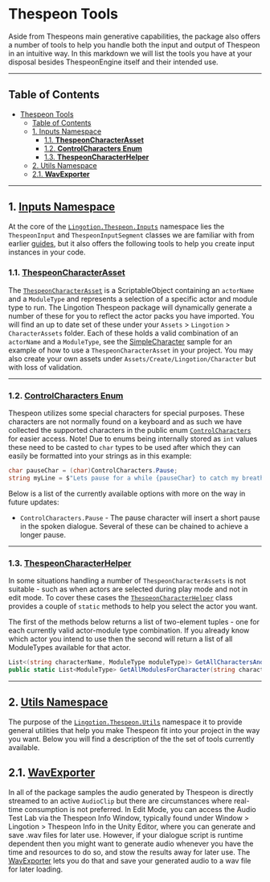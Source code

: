 # Thespeon Tools
Aside from Thespeons main generative capabilities, the package also offers a number of tools to help you handle both the input and output of Thespeon in an intuitive way. In this markdown we will list the tools you have at your disposal besides ThespeonEngine itself and their intended use.  

---

## Table of Contents

- [Thespeon Tools](#thespeon-tools)
	- [Table of Contents](#table-of-contents)
	- [1. Inputs Namespace](#1-inputs-namespace)
		- [1.1. **ThespeonCharacterAsset**](#11-thespeoncharacterasset)
		- [1.2. **ControlCharacters Enum**](#12-controlcharacters-enum)
		- [1.3. **ThespeonCharacterHelper**](#13-thespeoncharacterhelper)
	- [2. Utils Namespace](#2-utils-namespace)
	- [2.1. **WavExporter**](#21-wavexporter)

---

## 1. [Inputs Namespace](./api/Public%20API/Lingotion_Thespeon_Inputs.md)

At the core of the [`Lingotion.Thespeon.Inputs`](./api/Public%20API/Lingotion_Thespeon_Inputs.md) namespace lies the `ThespeonInput` and `ThespeonInputSegment` classes we are familiar with from earlier [guides](./get-started-unity.md), but it also offers the following tools to help you create input instances in your code.

### 1.1. **[ThespeonCharacterAsset](./api/Public%20API/Lingotion_Thespeon_Inputs.md#class-thespeoncharacterasset)**

The [`ThespeonCharacterAsset`](./api/Public%20API/Lingotion_Thespeon_Inputs.md#class-thespeoncharacterasset) is a ScriptableObject containing an `actorName` and a `ModuleType` and represents a selection of a specific actor and module type to run. The Lingotion Thespeon package will dynamically generate a number of these for you to reflect the actor packs you have imported. You will find an up to date set of these under your `Assets` > `Lingotion` > `CharacterAssets` folder. Each of these holds a valid combination of an `actorName` and a `ModuleType`, see the [SimpleCharacter](../Samples~/Simple%20Character/SimpleCharacter.cs) sample for an example of how to use a `ThespeonCharacterAsset` in your project. You may also create your own assets under `Assets/Create/Lingotion/Character` but with loss of validation.

---

### 1.2. **[ControlCharacters Enum](./api/Public%20API/Lingotion_Thespeon_Inputs.md/#enum-controlcharacters)**
Thespeon utilizes some special characters for special purposes. These characters are not normally found on a keyboard and as such we have collected the supported characters in the public enum [`ControlCharacters`](./api/Public%20API/Lingotion_Thespeon_Inputs.md/#enum-controlcharacters) for easier access. 
Note! Due to enums being internally stored as `int` values these need to be casted to `char` types to be used after which they can easily be formatted into your strings as in this example:

```csharp
char pauseChar = (char)ControlCharacters.Pause;
string myLine = $"Lets pause for a while {pauseChar} to catch my breath.";
``` 
Below is a list of the currently available options with more on the way in future updates:
- `ControlCharacters.Pause` - The pause character will insert a short pause in the spoken dialogue. Several of these can be chained to achieve a longer pause. 

--- 
### 1.3. **[ThespeonCharacterHelper](./api/Public%20API/Lingotion_Thespeon_Inputs.md#class-thespeoncharacterhelper)**
In some situations handling a number of `ThespeonCharacterAssets` is not suitable - such as when actors are selected during play mode and not in edit mode. To cover these cases the [`ThespeonCharacterHelper`](./api/Public%20API/Lingotion_Thespeon_Inputs.md#class-thespeoncharacterhelper) class provides a couple of `static` methods to help you select the actor you want. 

The first of the methods below returns a list of two-element tuples - one for each currently valid actor-module type combination. If you already know which actor you intend to use then the second will return a list of all ModuleTypes available for that actor.

```csharp
List<(string characterName, ModuleType moduleType)> GetAllCharactersAndModules()
public static List<ModuleType> GetAllModulesForCharacter(string characterName)
```

---
## 2. [Utils Namespace](./api/Public%20API/Lingotion_Thespeon_Utils.md)
The purpose of the [`Lingotion.Thespeon.Utils`](./api/Public%20API/Lingotion_Thespeon_Utils.md) namespace it to provide general utilities that help you make Thespeon fit into your project in the way you want. Below you will find a description of the the set of tools currently available.

## 2.1. **[WavExporter](./api/Public%20API/Lingotion_Thespeon_Utils.md#class-wavexporter)**
In all of the package samples the audio generated by Thespeon is directly streamed to an active `AudioClip` but there are circumstances where real-time consumption is not preferred. In Edit Mode, you can access the Audio Test Lab via the Thespeon Info Window, typically found under Window > Lingotion > Thespeon Info in the Unity Editor, where you can generate and save .wav files for later use. However, if your dialogue script is runtime dependent then you might want to generate audio whenever you have the time and resources to do so, and stow the results away for later use. The [WavExporter](./api/Public%20API/Lingotion_Thespeon_Utils.md#class-wavexporter) lets you do that and save your generated audio to a wav file for later loading.
